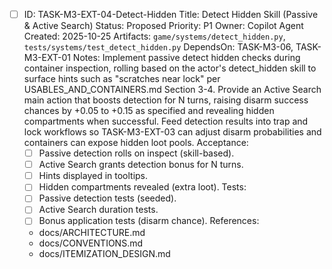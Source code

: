 - [ ] ID: TASK-M3-EXT-04-Detect-Hidden
  Title: Detect Hidden Skill (Passive & Active Search)
  Status: Proposed
  Priority: P1
  Owner: Copilot Agent
  Created: 2025-10-25
  Artifacts: `game/systems/detect_hidden.py`, `tests/systems/test_detect_hidden.py`
  DependsOn: TASK-M3-06, TASK-M3-EXT-01
  Notes:
  Implement passive detect hidden checks during container inspection, rolling based on the actor's detect_hidden skill to surface hints such as "scratches near lock" per USABLES_AND_CONTAINERS.md Section 3-4.
  Provide an Active Search main action that boosts detection for N turns, raising disarm success chances by +0.05 to +0.15 as specified and revealing hidden compartments when successful.
  Feed detection results into trap and lock workflows so TASK-M3-EXT-03 can adjust disarm probabilities and containers can expose hidden loot pools.
  Acceptance:
  - [ ] Passive detection rolls on inspect (skill-based).
  - [ ] Active Search grants detection bonus for N turns.
  - [ ] Hints displayed in tooltips.
  - [ ] Hidden compartments revealed (extra loot).
  Tests:
  - [ ] Passive detection tests (seeded).
  - [ ] Active Search duration tests.
  - [ ] Bonus application tests (disarm chance).
  References:
  - docs/ARCHITECTURE.md
  - docs/CONVENTIONS.md
  - docs/ITEMIZATION_DESIGN.md
